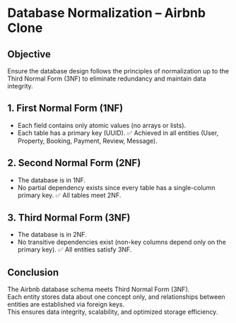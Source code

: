 # Database Normalization – Airbnb Clone

## Objective
Ensure the database design follows the principles of normalization up to the Third Normal Form (3NF) to eliminate redundancy and maintain data integrity.


## 1. First Normal Form (1NF)
- Each field contains only atomic values (no arrays or lists).
- Each table has a primary key (UUID).
✅ Achieved in all entities (User, Property, Booking, Payment, Review, Message).
  

## 2. Second Normal Form (2NF)
- The database is in 1NF.
- No partial dependency exists since every table has a single-column primary key.
✅ All tables meet 2NF.


## 3. Third Normal Form (3NF)
- The database is in 2NF.
- No transitive dependencies exist (non-key columns depend only on the primary key).
✅ All entities satisfy 3NF.


## Conclusion
The Airbnb database schema meets Third Normal Form (3NF).  
Each entity stores data about one concept only, and relationships between entities are established via foreign keys.  
This ensures data integrity, scalability, and optimized storage efficiency.
